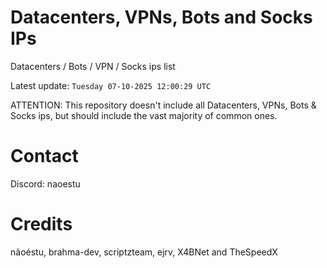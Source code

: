# Datacenters, VPNs, Bots and Socks IPs
 
Datacenters / Bots / VPN / Socks ips list

Latest update: `Tuesday 07-10-2025 12:00:29 UTC` 

ATTENTION: This repository doesn't include all Datacenters, VPNs, Bots & Socks ips, 
but should include the vast majority of common ones.

# Contact
Discord: naoestu

# Credits
nãoéstu, brahma-dev, scriptzteam, ejrv, X4BNet and TheSpeedX
